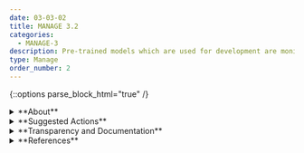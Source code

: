 ```yaml
---
date: 03-03-02
title: MANAGE 3.2
categories:
  - MANAGE-3
description: Pre-trained models which are used for development are monitored as part of AI system regular  monitoring and maintenance.  
type: Manage
order_number: 2
---
```

{::options parse_block_html="true" /} 


<details>
<summary markdown="span">**About**</summary>      
<br>
A common approach in AI development is transfer learning, whereby an existing pre-trained model is adapted for use in a different, but related application. AI actors in development tasks often use pre-trained models from third-party entities for tasks such as image classification, language prediction, and entity recognition, because the resources to build such models may not be readily available to most organizations. Pre-trained models are typically trained to address various classification or prediction problems, using exceedingly large datasets and computationally intensive resources. The use of pre-trained models can make it difficult to anticipate negative system outcomes or impacts. Lack of documentation or transparency tools increases the difficulty and general complexity when deploying pre-trained models and hinders root cause analyses. 
</details>

<details>
<summary markdown="span">**Suggested Actions**</summary>

- Identify pre-trained models within AI system inventory for risk tracking.
- Establish processes to independently and continually monitor performance and trustworthiness  of pre-trained models, and as part of third-party risk tracking. 
- Monitor performance and trustworthiness of AI system components connected to pre-trained models, and as part of third-party risk tracking.
- Identify, document and remediate risks arising from AI system components and pre-trained models per organizational risk management procedures, and as part of third-party risk tracking.
- Decommission AI system components and pre-trained models which exceed risk tolerances, and as part of third-party risk tracking.

</details>

<details>
<summary markdown="span">**Transparency and Documentation**</summary>
<br>
**Organizations can document the following:**

- How has the entity documented the AI system’s data provenance, including sources, origins, transformations, augmentations, labels, dependencies, constraints, and metadata?
- Does this dataset collection/processing procedure achieve the motivation for creating the dataset stated in the first section of this datasheet?
- How does the entity ensure that the data collected are adequate, relevant, and not excessive in relation to the intended purpose?
- If the dataset becomes obsolete how will this be communicated?

**AI Transparency Resources:**

- Artificial Intelligence Ethics Framework For The Intelligence Community. [URL](https://www.intelligence.gov/artificial-intelligence-ethics-framework-for-the-intelligence-community)
- WEF - Companion to the Model AI Governance Framework – Implementation and Self-Assessment Guide for Organizations. [URL](https://www.pdpc.gov.sg/-/media/files/pdpc/pdf-files/resource-for-organisation/ai/sgisago.ashx)
- Datasheets for Datasets. [URL](https://arxiv.org/abs/1803.09010)

</details>

<details>
<summary markdown="span">**References**</summary>      
<br>
Larysa Visengeriyeva et al. “Awesome MLOps,“ GitHub. Accessed January 9, 2023. [URL](https://github.com/visenger)  


</details>
